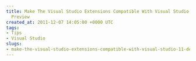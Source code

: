 ```yaml
---
title: Make The Visual Studio Extensions Compatible With Visual Studio 11 Developer
  Preview
created_at: 2011-12-07 14:05:00 +0000 UTC
tags:
- Tips
- Visual Studio
slugs:
- make-the-visual-studio-extensions-compatible-with-visual-studio-11-developer-preview
---
```

